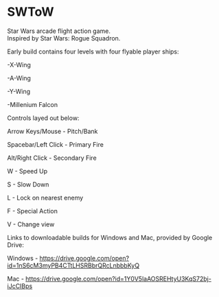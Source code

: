 # SWToW
Star Wars arcade flight action game.  
Inspired by Star Wars: Rogue Squadron.

Early build contains four levels with four flyable player ships:

-X-Wing

-A-Wing

-Y-Wing

-Millenium Falcon





Controls layed out below:


Arrow Keys/Mouse - Pitch/Bank

Spacebar/Left Click - Primary Fire

Alt/Right Click - Secondary Fire

W - Speed Up

S - Slow Down

L - Lock on nearest enemy

F - Special Action

V - Change view




Links to downloadable builds for Windows and Mac, provided by Google Drive:

Windows - https://drive.google.com/open?id=1nS6cM3myPB4CTtLHSRBbrQRcLnbbbKyQ

Mac - https://drive.google.com/open?id=1Y0V5laAOSREHtyU3KqS72bj-iJcCIBps
